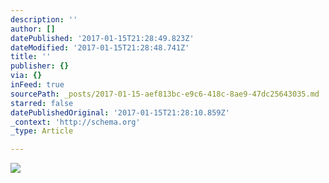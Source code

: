 ```yaml
---
description: ''
author: []
datePublished: '2017-01-15T21:28:49.823Z'
dateModified: '2017-01-15T21:28:48.741Z'
title: ''
publisher: {}
via: {}
inFeed: true
sourcePath: _posts/2017-01-15-aef813bc-e9c6-418c-8ae9-47dc25643035.md
starred: false
datePublishedOriginal: '2017-01-15T21:28:10.859Z'
_context: 'http://schema.org'
_type: Article

---
```

![](https://the-grid-user-content.s3-us-west-2.amazonaws.com/85ce7d1a-1a22-495f-a864-4e5130b0b798.png)